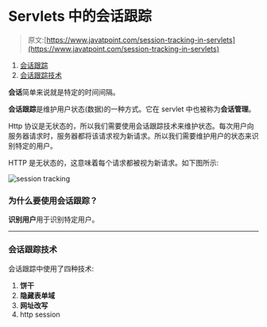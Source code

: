 # Servlets 中的会话跟踪

> 原文:[https://www.javatpoint.com/session-tracking-in-servlets](https://www.javatpoint.com/session-tracking-in-servlets)

1.  [会话跟踪](#session1)
2.  [会话跟踪技术](#session1tech)

**会话**简单来说就是特定的时间间隔。

**会话跟踪**是维护用户状态(数据)的一种方式。它在 servlet 中也被称为**会话管理**。

Http 协议是无状态的，所以我们需要使用会话跟踪技术来维护状态。每次用户向服务器请求时，服务器都将该请求视为新请求。所以我们需要维护用户的状态来识别特定的用户。

HTTP 是无状态的，这意味着每个请求都被视为新请求。如下图所示:

![session tracking](../Images/076c148dd2c7778404f083285343fae8.png)

### 为什么要使用会话跟踪？

**识别用户**用于识别特定用户。

* * *

### 会话跟踪技术

会话跟踪中使用了四种技术:

1.  **饼干**
2.  **隐藏表单域**
3.  **网址改写**
4.  http session